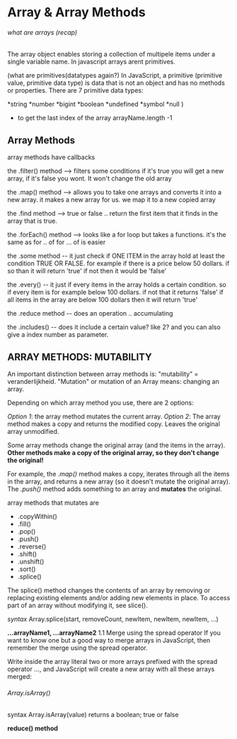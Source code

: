 # Array & Array Methods

###### what are arrays (recap)

The array object enables storing a collection of multipele items under a single variable name. In javascript arrays arent primitives. 

(what are primitives(datatypes again?)
In JavaScript, a primitive (primitive value, primitive data type) is data that is not an object and has no methods or properties. There are 7 primitive data types:

*string
*number
*bigint
*boolean
*undefined
*symbol
*null )

- to get the last index of the array arrayName.length -1 




## Array Methods

array methods have callbacks 

the .filter() method --> filters some conditions if it's true you will get a new array, if it's false you wont. It won't change the old array

the .map() method --> allows you to take one arrays and converts it into a new array. it makes a new array for us. we map it to a new copied array




the .find method  --> true or false .. return the first item that it finds in the array that is true.


the .forEach() method --> looks like a for loop but takes a functions. it's the same as for .. of
for ... of is easier

the .some method -- it just check if ONE ITEM in the array hold at least the condition TRUE OR FALSE. for example if there is a price below 50 dollars. if so than it will return 'true' if not then it would be 'false'


the .every() -- it just if every items in the array holds a certain condition. so if every item is for example below 100 dollars. if not that it returns 'false' if all items in the array are below 100 dollars then it will return 'true'


the .reduce method -- does an operation .. accumulating

the .includes() -- does it include a certain value? like 2? and you can also give a index number as parameter. 

## ARRAY METHODS: MUTABILITY

An important distinction between array methods is: "mutability" = veranderlijkheid. "Mutation" or mutation of an Array means: changing an array.

Depending on which array method you use, there are 2 options:

_Option 1_: the array method mutates the current array.
_Option 2_: The array method makes a copy and returns the modified copy. Leaves the original array unmodified.

Some array methods change the original array (and the items in the array). **Other methods make a copy of the original array, so they don't change the original!**

For example, the _.map()_ method makes a copy, iterates through all the items in the array, and returns a new array (so it doesn't mutate the original array). The _.push()_ method adds something to an array and **mutates** the original.

array methods that mutates are 
* .copyWithin()
* .fill()
* .pop()
* .push()
* .reverse()
* .shift()
* .unshift()
* .sort()
* .splice()

The splice() method changes the contents of an array by removing or replacing existing elements and/or adding new elements in place. To access part of an array without modifying it, see slice().


_syntax_ Array.splice(start, removeCount, newItem, newItem, newItem, ...)


**...arrayName1, ...arrayName2**
1.1 Merge using the spread operator
If you want to know one but a good way to merge arrays in JavaScript, then remember the merge using the spread operator.

Write inside the array literal two or more arrays prefixed with the spread operator ..., and JavaScript will create a new array with all these arrays merged:

###### Array.isArray()
syntax Array.isArray(value)
returns a boolean; true or false 


**reduce() method**

